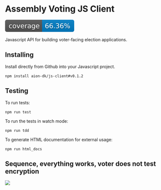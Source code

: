 # Assembly Voting JS Client

![Code coverage](./.github/coverage_badge.svg)

Javascript API for building voter-facing election applications.

## Installing
Install directly from Github into your Javascript project.
```
npm install aion-dk/js-client#v0.1.2
```

## Testing

To run tests:

```
npm run test
````

To run the tests in watch mode:

```
npm run tdd
```

To generate HTML documentation for external usage:

```
npm run html_docs
```

## Sequence, everything works, voter does not test encryption

[![](https://mermaid.ink/img/eyJjb2RlIjoic2VxdWVuY2VEaWFncmFtXG5cbmF1dG9udW1iZXJcblxucGFydGljaXBhbnQgdm90ZXIgYXMgVm90ZXJcbnBhcnRpY2lwYW50IGluYm94IGFzIEVtYWlsIDxicj4gaW5ib3hcblxucGFydGljaXBhbnQgYXBwIGFzIEFCQyBhcHBcbnBhcnRpY2lwYW50IGF2IGFzIEFWIGxpYnJhcnlcblxuYXBwIC0-PiB2b3RlcjogYXNrcyBmb3IgYmFsbG90IHJldHVybiBtZXRob2RcbnZvdGVyIC0-PiBhcHA6IGRpZ2l0YWxcbmFwcCAtPj4rIGF2OiBuZXcgQVZDbGllbnQodXJsKVxuYXYgLT4-LSBhcHA6IGNsaWVudFxuYXBwIC0-PisgYXY6IGNsaWVudC5yZXF1ZXN0QWNjZXNzQ29kZShvcGFxdWVWb3RlcklkKVxuYXYgLT4-LSBhcHA6ICdPSydcbmFwcCAtPj4gdm90ZXI6IENoZWNrIGVtYWlsLCBlbnRlciBhY2Nlc3MgY29kZVxudm90ZXIgLT4-IGluYm94OiBjaGVja3MgZm9yIGFjY2VzcyBjb2RlXG5pbmJveCAtPj4gdm90ZXI6IGFjY2VzcyBjb2RlXG52b3RlciAtPj4gYXBwOiBFbnRlcnMgYWNjZXNzIGNvZGVcbmFwcCAtPj4rIGF2OiBjbGllbnQudmFsaWRhdGVBY2Nlc3NDb2RlKGFjY2Vzc0NvZGUpXG5hdiAtPj4tIGFwcDogJ09LJ1xuYXBwIC0-PisgYXY6IGNsaWVudC5jb25zdHJ1Y3RCYWxsb3RDcnlwdG9ncmFtcyhDVlIpXG5hdiAtPj4tIGFwcDogZmluZ2VycHJpbnRcbmFwcCAtPj4gdm90ZXI6IHRlY2huaWNhbCBlbmNyeXB0aW9uIHRlc3Q_XG52b3RlciAtPj4gYXBwOiBubywgc3VibWl0IGJhbGxvdFxuYXBwIC0-PisgYXY6IGNsaWVudC5zdWJtaXRCYWxsb3RDcnlwdG9ncmFtcyhhZmZpZGF2aXQpXG5hdiAtPj4tIGFwcDogcmVjZWlwdFxuYXBwIC0-PiB2b3RlcjogcmVjZWlwdCIsIm1lcm1haWQiOnsidGhlbWUiOiJkZWZhdWx0In0sInVwZGF0ZUVkaXRvciI6ZmFsc2UsImF1dG9TeW5jIjp0cnVlLCJ1cGRhdGVEaWFncmFtIjpmYWxzZX0)](https://mermaid-js.github.io/mermaid-live-editor/edit/##eyJjb2RlIjoic2VxdWVuY2VEaWFncmFtXG5cbmF1dG9udW1iZXJcblxucGFydGljaXBhbnQgdm90ZXIgYXMgVm90ZXJcbnBhcnRpY2lwYW50IGluYm94IGFzIEVtYWlsIDxicj4gaW5ib3hcblxucGFydGljaXBhbnQgYXBwIGFzIEFCQyBhcHBcbnBhcnRpY2lwYW50IGF2IGFzIEFWIGxpYnJhcnlcblxuYXBwIC0-PiB2b3RlcjogYXNrcyBmb3IgYmFsbG90IHJldHVybiBtZXRob2RcbnZvdGVyIC0-PiBhcHA6IGRpZ2l0YWxcbmFwcCAtPj4rIGF2OiBuZXcgQVZDbGllbnQodXJsKVxuYXYgLT4-LSBhcHA6IGNsaWVudFxuYXBwIC0-PisgYXY6IGNsaWVudC5yZXF1ZXN0QWNjZXNzQ29kZShvcGFxdWVWb3RlcklkKVxuYXYgLT4-LSBhcHA6ICdPSydcbmFwcCAtPj4gdm90ZXI6IENoZWNrIGVtYWlsLCBlbnRlciBhY2Nlc3MgY29kZVxudm90ZXIgLT4-IGluYm94OiBjaGVja3MgZm9yIGFjY2VzcyBjb2RlXG5pbmJveCAtPj4gdm90ZXI6IGFjY2VzcyBjb2RlXG52b3RlciAtPj4gYXBwOiBFbnRlcnMgYWNjZXNzIGNvZGVcbmFwcCAtPj4rIGF2OiBjbGllbnQudmFsaWRhdGVBY2Nlc3NDb2RlKGFjY2Vzc0NvZGUpXG5hdiAtPj4tIGFwcDogJ09LJ1xuYXBwIC0-PisgYXY6IGNsaWVudC5jb25zdHJ1Y3RCYWxsb3RDcnlwdG9ncmFtcyhDVlIpXG5hdiAtPj4tIGFwcDogZmluZ2VycHJpbnRcbmFwcCAtPj4gdm90ZXI6IHRlY2huaWNhbCBlbmNyeXB0aW9uIHRlcz9cbnZvdGVyIC0-PiBhcHA6IG5vLCBzdWJtaXQgYmFsbG90XG5hcHAgLT4-KyBhdjogY2xpZW50LnN1Ym1pdEJhbGxvdENyeXB0b2dyYW1zKGFmZmlkYXZpdClcbmF2IC0-Pi0gYXBwOiByZWNlaXB0XG5hcHAgLT4-IHZvdGVyOiByZWNlaXB0IiwibWVybWFpZCI6IntcbiAgXCJ0aGVtZVwiOiBcImRlZmF1bHRcIlxufSIsInVwZGF0ZUVkaXRvciI6ZmFsc2UsImF1dG9TeW5jIjp0cnVlLCJ1cGRhdGVEaWFncmFtIjpmYWxzZX0)

